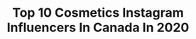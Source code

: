 ---
title: Top 10 Cosmetics Instagram Influencers In Canada In 2020
description: >-
  Find top cosmetics Instagram influencers in Canada in 2020. Most popular hashtags: #love #hudabeauty #2020 #anastasia.
platform: Instagram
profiles:
  - username: "shanzeyl"
    fullname: >-
      Shanzeyl
    location: "Canada"
    followers: 5680
    engagement: 946
    commentsToLikes: 0.212297
    id: ck6014byzeta20i14aomerlpt
    verified: false
    hashtags: "#excellence, #abhloosehighlighter, #sultryxteamabh, #cashgiveaway"
  - username: "luxelipstudio"
    fullname: >-
      Luxe Lip Studio | Lip Blush ˙💋
    location: "Canada"
    followers: 6094
    engagement: 1220
    commentsToLikes: 0.266963
    id: ckapam6ukwnv90i7895iwpifp
    verified: false
    hashtags: "#tinadavieslipblush, #iloveinklips"
  - username: "starrlygladue"
    fullname: >-
      
    location: "Canada"
    followers: 49887
    engagement: 147
    commentsToLikes: 0.047582
    id: ck5zmvri0nb1j0i142b8vpaje
    verified: false
    hashtags: "#karlkani, #kaniontherun, #minicontroversypalette"
  - username: "milanijoymakeup"
    fullname: >-
      MAKEUP ARTIST & EDUCATOR
    location: "Canada"
    followers: 228676
    engagement: 116
    commentsToLikes: 0.009343
    id: ck15pik8iy29h0i1902dfst0j
    verified: false
    hashtags: "#stilacosmetics, #mothersdaygift, #cosmetics, #milanijoyteam"
  - username: "miss_maureen_monroe"
    fullname: >-
      Miss, Maureen
    location: "Canada"
    followers: 6221
    engagement: 775
    commentsToLikes: 0.021052
    id: ckap5prfncn820i78hnxmtd5y
    verified: false
    hashtags: "#peterpancollar, #milk, #truevintage, #cateye"
  - username: "linda_mua"
    fullname: >-
      Linda Tran
    location: "Canada"
    followers: 41889
    engagement: 179
    commentsToLikes: 0.039967
    id: ck5q0a40t4zyi0i11byerc21r
    verified: false
    hashtags: "#raffle, #makeupgiveaway, #ombrebrows, #brides"
  - username: "leilanigraphics"
    fullname: >-
      𝑳𝒆𝒊𝒍𝒂𝒏𝒊
    location: "Canada"
    followers: 3724
    engagement: 1870
    commentsToLikes: 0.033133
    id: ckaorg9vqn2vl0i78lusv6bq6
    verified: false
    hashtags: ""
  - username: "this_is_forty_"
    fullname: >-
      Terah  🇨🇦
    location: "Canada"
    followers: 43824
    engagement: 258
    commentsToLikes: 0.035658
    id: ck0w6ha6f8k4a0i191beb5hbe
    verified: false
    hashtags: "#becca, #norvina4, #beccacosmetics, #lagunabronzer"
  - username: "tianacosmetics"
    fullname: >-
      T 🦋
    location: "Canada"
    followers: 141699
    engagement: 175
    commentsToLikes: 0.010944
    id: ck5c6eofl5a890i1181muyaaz
    verified: true
    hashtags: "#puppylove, #newyearseve, #2020, #cutcrease"
  - username: "celinaspookyboo"
    fullname: >-
      Celina Myers
    location: "Canada"
    followers: 133980
    engagement: 401
    commentsToLikes: 0.020662
    id: ck9h9ypg5ahrs0j78ry9a3h38
    verified: false
    hashtags: "#husbandandwife"
---